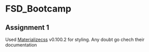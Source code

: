 # FSD_Bootcamp

## Assignment 1

Used [Materializecss](https://archives.materializecss.com/0.100.2/getting-started.html) v0.100.2 for styling.
Any doubt go chech their documentation
